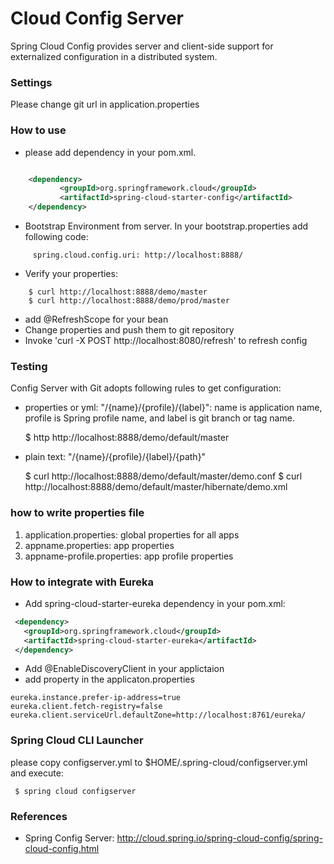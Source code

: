 Cloud Config Server
=====================================
Spring Cloud Config provides server and client-side support for externalized configuration in a distributed system.

### Settings

Please change git url in application.properties

### How to use

* please add dependency in your pom.xml.
```xml

    <dependency>
           <groupId>org.springframework.cloud</groupId>
           <artifactId>spring-cloud-starter-config</artifactId>
    </dependency>
```
* Bootstrap Environment from server. In your bootstrap.properties add following code:
```
     spring.cloud.config.uri: http://localhost:8888/
```
* Verify your properties:
```
    $ curl http://localhost:8888/demo/master
    $ curl http://localhost:8888/demo/prod/master
```
* add @RefreshScope for your bean
* Change properties and push them to git repository
* Invoke 'curl -X POST http://localhost:8080/refresh' to refresh config

### Testing
Config Server with Git adopts following rules to get configuration:

* properties or yml: "/{name}/{profile}/{label}": name is application name, profile is Spring profile name, and label is git branch or tag name.


     $ http http://localhost:8888/demo/default/master


* plain text:  "/{name}/{profile}/{label}/{path}"

     $ curl http://localhost:8888/demo/default/master/demo.conf
     $ curl http://localhost:8888/demo/default/master/hibernate/demo.xml

### how to write properties file

1. application.properties: global properties for all apps
2. appname.properties: app properties
3. appname-profile.properties: app profile properties

### How to integrate with Eureka

* Add spring-cloud-starter-eureka dependency in your pom.xml:
```xml
 <dependency>
   <groupId>org.springframework.cloud</groupId>
   <artifactId>spring-cloud-starter-eureka</artifactId>
 </dependency>
```
* Add @EnableDiscoveryClient in your applictaion
* add property in the applicaton.properties
```properties
eureka.instance.prefer-ip-address=true
eureka.client.fetch-registry=false
eureka.client.serviceUrl.defaultZone=http://localhost:8761/eureka/
```

### Spring Cloud CLI Launcher

please copy configserver.yml to $HOME/.spring-cloud/configserver.yml and execute:

     $ spring cloud configserver

### References

* Spring Config Server: http://cloud.spring.io/spring-cloud-config/spring-cloud-config.html

